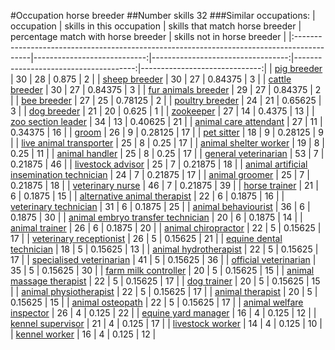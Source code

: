 #Occupation horse breeder
##Number skills 32
###Similar occupations:
| occupation                                                                                |   skills in this occupation |   skills that match horse breeder |   percentage match with horse breeder |   skills not in horse breeder |
|:------------------------------------------------------------------------------------------|----------------------------:|----------------------------------:|--------------------------------------:|------------------------------:|
| [pig breeder](pig_breeder.md)                                                             |                          30 |                                28 |                               0.875   |                             2 |
| [sheep breeder](sheep_breeder.md)                                                         |                          30 |                                27 |                               0.84375 |                             3 |
| [cattle breeder](cattle_breeder.md)                                                       |                          30 |                                27 |                               0.84375 |                             3 |
| [fur animals breeder](fur_animals_breeder.md)                                             |                          29 |                                27 |                               0.84375 |                             2 |
| [bee breeder](bee_breeder.md)                                                             |                          27 |                                25 |                               0.78125 |                             2 |
| [poultry breeder](poultry_breeder.md)                                                     |                          24 |                                21 |                               0.65625 |                             3 |
| [dog breeder](dog_breeder.md)                                                             |                          21 |                                20 |                               0.625   |                             1 |
| [zookeeper](zookeeper.md)                                                                 |                          27 |                                14 |                               0.4375  |                            13 |
| [zoo section leader](zoo_section_leader.md)                                               |                          34 |                                13 |                               0.40625 |                            21 |
| [animal care attendant](animal_care_attendant.md)                                         |                          27 |                                11 |                               0.34375 |                            16 |
| [groom](groom.md)                                                                         |                          26 |                                 9 |                               0.28125 |                            17 |
| [pet sitter](pet_sitter.md)                                                               |                          18 |                                 9 |                               0.28125 |                             9 |
| [live animal transporter](live_animal_transporter.md)                                     |                          25 |                                 8 |                               0.25    |                            17 |
| [animal shelter worker](animal_shelter_worker.md)                                         |                          19 |                                 8 |                               0.25    |                            11 |
| [animal handler](animal_handler.md)                                                       |                          25 |                                 8 |                               0.25    |                            17 |
| [general veterinarian](general_veterinarian.md)                                           |                          53 |                                 7 |                               0.21875 |                            46 |
| [livestock advisor](livestock_advisor.md)                                                 |                          25 |                                 7 |                               0.21875 |                            18 |
| [animal artificial insemination technician](animal_artificial_insemination_technician.md) |                          24 |                                 7 |                               0.21875 |                            17 |
| [animal groomer](animal_groomer.md)                                                       |                          25 |                                 7 |                               0.21875 |                            18 |
| [veterinary nurse](veterinary_nurse.md)                                                   |                          46 |                                 7 |                               0.21875 |                            39 |
| [horse trainer](horse_trainer.md)                                                         |                          21 |                                 6 |                               0.1875  |                            15 |
| [alternative animal therapist](alternative_animal_therapist.md)                           |                          22 |                                 6 |                               0.1875  |                            16 |
| [veterinary technician](veterinary_technician.md)                                         |                          31 |                                 6 |                               0.1875  |                            25 |
| [animal behaviourist](animal_behaviourist.md)                                             |                          36 |                                 6 |                               0.1875  |                            30 |
| [animal embryo transfer technician](animal_embryo_transfer_technician.md)                 |                          20 |                                 6 |                               0.1875  |                            14 |
| [animal trainer](animal_trainer.md)                                                       |                          26 |                                 6 |                               0.1875  |                            20 |
| [animal chiropractor](animal_chiropractor.md)                                             |                          22 |                                 5 |                               0.15625 |                            17 |
| [veterinary receptionist](veterinary_receptionist.md)                                     |                          26 |                                 5 |                               0.15625 |                            21 |
| [equine dental technician](equine_dental_technician.md)                                   |                          18 |                                 5 |                               0.15625 |                            13 |
| [animal hydrotherapist](animal_hydrotherapist.md)                                         |                          22 |                                 5 |                               0.15625 |                            17 |
| [specialised veterinarian](specialised_veterinarian.md)                                   |                          41 |                                 5 |                               0.15625 |                            36 |
| [official veterinarian](official_veterinarian.md)                                         |                          35 |                                 5 |                               0.15625 |                            30 |
| [farm milk controller](farm_milk_controller.md)                                           |                          20 |                                 5 |                               0.15625 |                            15 |
| [animal massage therapist](animal_massage_therapist.md)                                   |                          22 |                                 5 |                               0.15625 |                            17 |
| [dog trainer](dog_trainer.md)                                                             |                          20 |                                 5 |                               0.15625 |                            15 |
| [animal physiotherapist](animal_physiotherapist.md)                                       |                          22 |                                 5 |                               0.15625 |                            17 |
| [animal therapist](animal_therapist.md)                                                   |                          20 |                                 5 |                               0.15625 |                            15 |
| [animal osteopath](animal_osteopath.md)                                                   |                          22 |                                 5 |                               0.15625 |                            17 |
| [animal welfare inspector](animal_welfare_inspector.md)                                   |                          26 |                                 4 |                               0.125   |                            22 |
| [equine yard manager](equine_yard_manager.md)                                             |                          16 |                                 4 |                               0.125   |                            12 |
| [kennel supervisor](kennel_supervisor.md)                                                 |                          21 |                                 4 |                               0.125   |                            17 |
| [livestock worker](livestock_worker.md)                                                   |                          14 |                                 4 |                               0.125   |                            10 |
| [kennel worker](kennel_worker.md)                                                         |                          16 |                                 4 |                               0.125   |                            12 |
